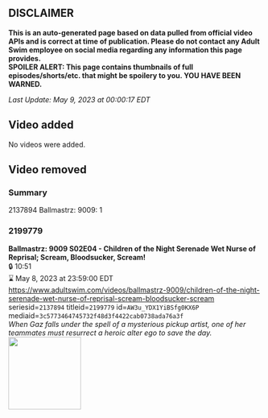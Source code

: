 ## DISCLAIMER
**This is an auto-generated page based on data pulled from official video APIs and is correct at time of publication. Please do not contact any Adult Swim employee on social media regarding any information this page provides.**  
**SPOILER ALERT: This page contains thumbnails of full episodes/shorts/etc. that might be spoilery to you. YOU HAVE BEEN WARNED.**  

_Last Update: May 9, 2023 at 00:00:17 EDT_
## Video added
No videos were added.  
## Video removed
### Summary
2137894 Ballmastrz: 9009: 1  
### 2199779
**Ballmastrz: 9009 S02E04 - Children of the Night Serenade Wet Nurse of Reprisal; Scream, Bloodsucker, Scream!**  
 🔒 10:51  
⌛ May 8, 2023 at 23:59:00 EDT  
https://www.adultswim.com/videos/ballmastrz-9009/children-of-the-night-serenade-wet-nurse-of-reprisal-scream-bloodsucker-scream  
seriesid=`2137894` titleid=`2199779` id=`AW3u_YDX1YiBSfg0KX6P` mediaid=`3c5773464745732f48d3f4422cab0738ada76a3f`  
_When Gaz falls under the spell of a mysterious pickup artist, one of her teammates must resurrect a heroic alter ego to save the day._  
<a href="https://media.cdn.adultswim.com/uploads/20191021/thumbnails/2_191021114497-ballmastrz9009_206_dup-20190607.jpg"><img src="https://media.cdn.adultswim.com/uploads/20191021/thumbnails/2_191021114497-ballmastrz9009_206_dup-20190607.jpg" height="144px" /></a>
